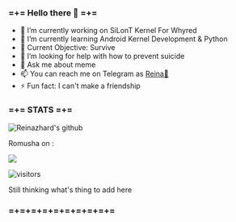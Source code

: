### =+= Hello there 👋 =+=

- 🔭 I’m currently working on SiLonT Kernel For Whyred
- 🌱 I’m currently learning Android Kernel Development & Python
- 🎯 Current Objective: Survive
- 🤔 I’m looking for help with how to prevent suicide
- 💬 Ask me about meme
- 📫 You can reach me on Telegram as [Reina🚢](https://t.me/eve_enryu)
- ⚡ Fun fact: I can't make a friendship

### =+= STATS =+=

![Reinazhard's github](https://github-readme-stats.vercel.app/api?username=Reinazhard&show_icons=true&hide_border=true)

<p align="left">Romusha on :</p>
<p align="left"><a href="https://github.com/silont-project/android_kernel_xiaomi_sdm660"><img src="https://github-readme-stats.vercel.app/api/pin/?username=SiLonT-Project&repo=android_kernel_xiaomi_sdm660&hide_border=true&show_owner=false"></a></p>


![visitors](https://visitor-badge.laobi.icu/badge?page_id=Reinazhard)


Still thinking what's thing to add here

### =+=+=+=+=+=+=+=+=+=
